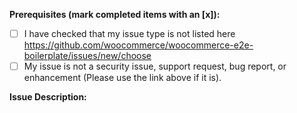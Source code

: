 <!-- This form is for other issue types specific to the WooCommerce plugin. This is not a support portal. -->

**Prerequisites (mark completed items with an [x]):**
- [ ] I have checked that my issue type is not listed here https://github.com/woocommerce/woocommerce-e2e-boilerplate/issues/new/choose
- [ ] My issue is not a security issue, support request, bug report, or enhancement (Please use the link above if it is).

**Issue Description:**
